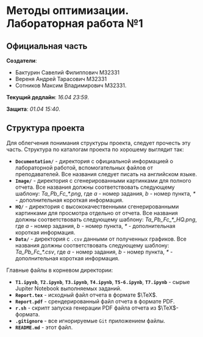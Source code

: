 # Методы оптимизации. Лабораторная работа №1

## Официальная часть

**Создатели**:

* Бактурин Савелий Филиппович M32331
* Вереня Андрей Тарасович M32331
* Сотников Максим Владимирович M32331.

**Текущий дедлайн**: *16.04 23:59*.

**Защита**: *01.04 15:40*.

## Структура проекта

Для облегчения понимания структуры проекта, следует прочесть эту часть. Структура по каталогам проекта по хорошему выглядит так:

* **`Documentation/`** - директория с официальной информацией о лабораторной работой, вспомогательных файлов от преподавателей. Все названия следует писать на английском языке.
* **`Image/`** - директория с сгенерированными картинками для полного отчета. Все названия должны соответствовать следующему шаблону: *Ta_Pb_Fc_\*.png*, где *a* - номер задания, *b* - номер пункта, *\** - дополнительная короткая информация.
* **`HQ/`** - директория с высококачественными сгенерированными картинками для просмотра отдельно от отчета. Все названия должны соответствовать следующему шаблону: *Ta_Pb_Fc_\*_HQ.png*, где *a* - номер задания, *b* - номер пункта, *\** - дополнительная короткая информация.
* **`Data/`** - директория с `.csv` данными от полученных графиков. Все названия должны соответствовать следующему шаблону: *Ta_Pb_Fc_\*.csv*, где *a* - номер задания, *b* - номер пункта, *\** - дополнительная короткая информация.

Главные файлы в корневом директории:

* **`T1.ipynb`**, **`T2.ipynb`**, **`T3.ipynb`**, **`T4.ipynb`**, **`T5-6.ipynb`**, **`T7.ipynb`** - сырые Jupiter Notebook выполняемых заданий.
* **`Report.tex`** - исходный файл отчета в формате $\TeX$.
* **`Report.pdf`** - срендерированный файл отчета в формате PDF.
* **`r.sh`** - скрипт запуска генерации PDF файла отчета из $\TeX$-формата.
* **`.gitignore`** - все игнорируемые `Git` приложением файлы.
* **`README.md`** - этот файл.
